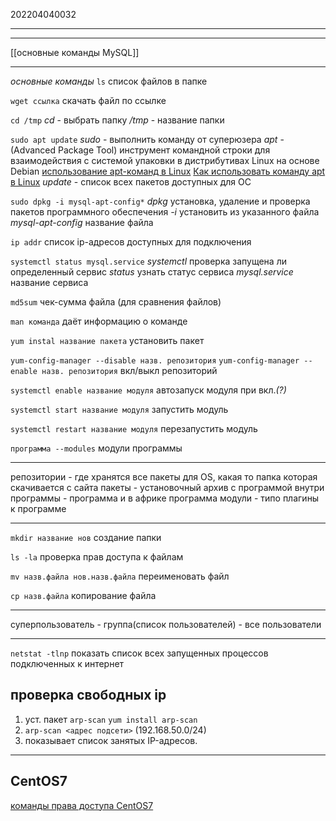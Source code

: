 202204040032
***

***
[[основные команды MySQL]]
***
*основные команды*
`ls`
список файлов в папке

`wget ссылка`
скачать файл по ссылке 

`cd /tmp` 
*cd* - выбрать папку
*/tmp* - название папки

`sudo apt update`
*sudo* - выполнить команду от суперюзера
*apt* - (Advanced Package Tool)
инструмент командной строки для взаимодействия с системой упаковки в дистрибутивах Linux на основе Debian
[использование apt-команд в Linux](https://omgubuntu.ru/ispolzovaniie-apt-komand-v-linux/)
[Как использовать команду apt в Linux](https://baks.dev/article/debian/how-to-use-apt-command-in-linux)
*update* - список всех пакетов доступных для ОС

`sudo dpkg -i mysql-apt-config*`
*dpkg* 
установка, удаление и проверка пакетов программного обеспечения
*-i*
установить из указанного файла
*mysql-apt-config*
название файла

`ip addr`
список ip-адресов доступных для подключения

`systemctl status mysql.service`
*systemctl*
проверка запущена ли определенный сервис
*status*
узнать статус сервиса
*mysql.service*
название сервиса

`md5sum`
чек-сумма файла 
(для сравнения файлов)

`man команда`
даёт информацию о команде

`yum instal название пакета`
установить пакет

`yum-config-manager --disable назв. репозитория`
`yum-config-manager --enable назв. репозитория`
вкл/выкл репозиторий

`systemctl enable название модуля`
автозапуск модуля при вкл.*(?)*

`systemctl start название модуля`
запустить модуль

`systemctl restart название модуля`
перезапустить модуль

`программа --modules`
модули программы
***
репозитории - где хранятся все пакеты для OS, какая то папка которая скачивается с сайта 
пакеты - установочный архив с программой внутри
программы - программа и в африке программа
модули - типо плагины к программе
***
`mkdir название нов`
создание папки

`ls -la`
проверка прав доступа к файлам

`mv назв.файла нов.назв.файла`
переименовать файл

`cp назв.файла`
копирование файла
***
суперпользователь - группа(список пользователей) - все пользователи
***
`netstat -tlnp`
показать список всех запущенных процессов подключенных к интернет

## проверка свободных ip
1. уст. пакет `arp-scan`
`yum install arp-scan`
2. `arp-scan <адрес подсети>` (192.168.50.0/24)
3. показывает список занятых IP-адресов.
***
## CentOS7
[команды права доступа CentOS7](https://ipcalc.co/blog/prava-dostupa-v-centos/)